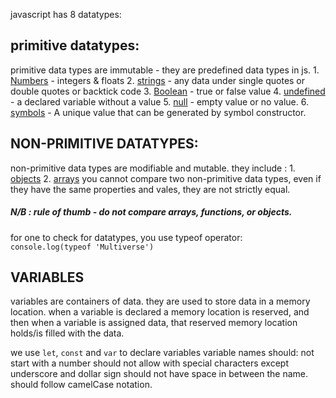 javascript has 8 datatypes:
## primitive datatypes: 
primitive data types are immutable - they are predefined data types in js.
    1. [Numbers](./numbers.md) - integers & floats
    2. [strings](./strings.md) - any data under single quotes or double quotes or backtick code
    3. [Boolean](./boolean.md) - true or false value
    4. [undefined](./undefined.md) - a declared variable without a value
    5. [null](./null.md) - empty value or no value.
    6. [symbols](./symbols.md) - A unique value that can be generated by symbol constructor.
## NON-PRIMITIVE DATATYPES:
non-primitive data types are modifiable and mutable.
they include :
    1. [objects](./objects.md)
    2. [arrays](./arrays.md)
you cannot compare two non-primitive data types, even if they have the same properties and vales, they are not strictly equal.
##### N/B : rule of thumb - do not compare arrays, functions, or objects.

for one to check for datatypes, you use typeof operator:
    `console.log(typeof 'Multiverse')`

## VARIABLES
variables are containers of data.
they are used to store data in a memory location.
when a variable is declared a memory location is reserved, and then when a variable is assigned data, that reserved memory location holds/is filled with the data.

we use `let`, `const` and `var` to declare variables
variable names should:
    not start with a number
    should not allow with special characters except underscore and dollar sign
    should not have space in between the name.
    should follow camelCase notation.
